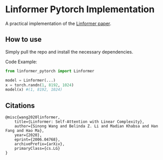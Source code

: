 # Linformer Pytorch Implementation

A practical implementation of the [Linformer paper](https://arxiv.org/pdf/2006.04768.pdf).

## How to use
Simply pull the repo and install the necessary dependencies.

Code Example:

```python
from linformer_pytorch import Linformer

model = Linformer(...)
x = torch.randn(1, 8192, 1024)
model(x) #(1, 8192, 1024)
```

## Citations

```
@misc{wang2020linformer,
    title={Linformer: Self-Attention with Linear Complexity},
    author={Sinong Wang and Belinda Z. Li and Madian Khabsa and Han Fang and Hao Ma},
    year={2020},
    eprint={2006.04768},
    archivePrefix={arXiv},
    primaryClass={cs.LG}
}
```
